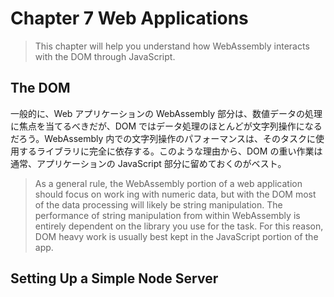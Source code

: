 # Chapter 7 Web Applications

> This chapter will help you understand how WebAssembly interacts with the DOM through JavaScript.

## The DOM

一般的に、Web アプリケーションの WebAssembly 部分は、数値データの処理に焦点を当てるべきだが、DOM ではデータ処理のほとんどが文字列操作になるだろう。WebAssembly 内での文字列操作のパフォーマンスは、そのタスクに使用するライブラリに完全に依存する。このような理由から、DOM の重い作業は通常、アプリケーションの JavaScript 部分に留めておくのがベスト。

> As a general rule, the WebAssembly portion of a web application should focus on work­ ing with numeric data, but with the DOM most of the data processing will likely be string manipulation. The performance of string manipulation from within WebAssembly is entirely dependent on the library you use for the task. For this reason, DOM heavy work is usually best kept in the JavaScript portion of the app.

## Setting Up a Simple Node Server
